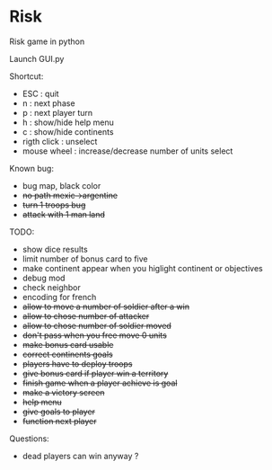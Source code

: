 # Risk
Risk game in python

Launch GUI.py

Shortcut:
<ul>
<li>ESC : quit</li>
<li>n : next phase</li>
<li>p : next player turn</li>
<li>h : show/hide help menu</li>
<li>c : show/hide continents</li>
<li>rigth click : unselect</li>
<li>mouse wheel : increase/decrease number of units select</li>
</ul>

Known bug:
<ul>
<li>bug map, black color</li>
<li><del>no path mexic->argentine</del></li>
<li><del>turn 1 troops bug</del></li>
<li><del>attack with 1 man land</del></li>
</ul>

TODO:
<ul>
<li>show dice results</li>
<li>limit number of bonus card to five</li>
<li>make continent appear when you higlight continent or objectives</li>
<li>debug mod</li>
<li>check neighbor</li>
<li>encoding for french</li>
<li><del>allow to move a number of soldier after a win</del></li>
<li><del>allow to chose number of attacker</del></li>
<li><del>allow to chose number of soldier moved</del></li>
<li><del>don't pass when you free move 0 units</del></li>
<li><del>make bonus card usable</del></li>
<li><del>correct continents goals</del></li>
<li><del>players have to deploy troops</del></li>
<del><li>give bonus card if player win a territory</li></del>
<li><del>finish game when a player achieve is goal</del></li>
<li><del>make a victory screen</del></li>
<li><del>help menu</del></li>
<del><li>give goals to player</li></del>
<li><del>function next player</del></li>
</ul>

Questions:
<ul>
<li>dead players can win anyway ?</li>
</ul>
